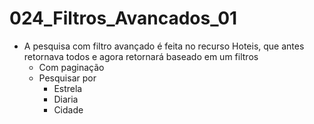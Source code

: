 # 024_Filtros_Avancados_01

- A pesquisa com filtro avançado é feita no recurso Hoteis, que antes retornava todos e agora retornará baseado em um filtros
    - Com paginação
    - Pesquisar por 
        - Estrela 
        - Diaria 
        - Cidade